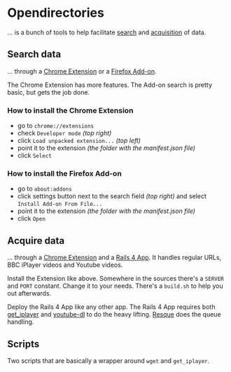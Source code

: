 # Opendirectories
... is a bunch of tools to help facilitate [search](https://github.com/riencroonenborghs/opendirectories/tree/master/opendirectories) and [acquisition](https://github.com/riencroonenborghs/opendirectories/tree/master/downloader) of data.

## Search data
... through a [Chrome Extension](https://github.com/riencroonenborghs/opendirectories/tree/master/opendirectories/chrome) or a [Firefox Add-on](https://github.com/riencroonenborghs/opendirectories/tree/master/opendirectories/firefox). 

The Chrome Extension has more features. The Add-on search is pretty basic, but gets the job done.

### How to install the Chrome Extension
- go to `chrome://extensions`
- check `Developer mode` *(top right)*
- click `Load unpacked extension...` *(top left)*
- point it to the extension *(the folder with the manifest.json file)*
- click `Select`

### How to install the Firefox Add-on
- go to `about:addons`
- click settings button next to the search field *(top right)* and select `Install Add-on From File...`
- point it to the extension *(the folder with the manifest.json file)*
- click `Open`

## Acquire data
... through a [Chrome Extension](https://github.com/riencroonenborghs/opendirectories/tree/master/downloader/chrome/downloader) and a [Rails 4 App](https://github.com/riencroonenborghs/opendirectories/tree/master/downloader/rails/downloader). It handles regular URLs, BBC iPlayer videos and Youtube videos.

Install the Extension like above. Somewhere in the sources there's a `SERVER` and `PORT` constant. Change it to your needs. There's a `build.sh` to help you out afterwards.

Deploy the Rails 4 App like any other app.
The Rails 4 App requires both [get_iplayer](https://github.com/get-iplayer/get_iplayer) and [youtube-dl](https://github.com/rg3/youtube-dl) to do the heavy lifting. [Resque](https://github.com/resque/resque) does the queue handling.

## Scripts
Two scripts that are basically a wrapper around `wget` and `get_iplayer`.